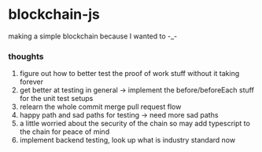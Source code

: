 # blockchain-js

making a simple blockchain because I wanted to -_-

### thoughts

1. figure out how to better test the proof of work stuff without it taking forever
2. get better at testing in general -> implement the before/beforeEach stuff for the unit test setups
3. relearn the whole commit merge pull request flow
4. happy path and sad paths for testing -> need more sad paths
5. a little worried about the security of the chain so may add typescript to the chain for peace of mind
6. implement backend testing, look up what is industry standard now